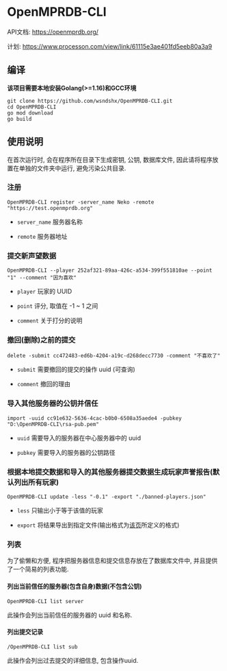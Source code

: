 # OpenMPRDB-CLI

API文档: https://openmprdb.org/

计划: https://www.processon.com/view/link/61115e3ae401fd5eeb80a3a9

## 编译

**该项目需要本地安装Golang(>=1.16)和GCC环境**

```shell
git clone https://github.com/wsndshx/OpenMPRDB-CLI.git
cd OpenMPRDB-CLI
go mod download
go build
```

## 使用说明

在首次运行时, 会在程序所在目录下生成密钥, 公钥, 数据库文件, 因此请将程序放置在单独的文件夹中运行, 避免污染公共目录.

### 注册

```shell
OpenMPRDB-CLI register -server_name Neko -remote "https://test.openmprdb.org"
```
- `server_name` 服务器名称

- `remote` 服务器地址

### 提交新声望数据

```shell
OpenMPRDB-CLI --player 252af321-89aa-426c-a534-399f551810ae --point "1" --comment "因为喜欢"
```

- `player` 玩家的 UUID

- `point` 评分, 取值在 -1 ~ 1 之间

- `comment` 关于打分的说明

### 撤回(删除)之前的提交

```shell
delete -submit cc472483-ed6b-4204-a19c-d268decc7730 -comment "不喜欢了"
```

- `submit` 需要撤回的提交的操作 uuid (可查询)

- `comment` 撤回的理由

### 导入其他服务器的公钥并信任

```shell
import -uuid cc91e632-5636-4cac-b0b0-6508a35aede4 -pubkey "D:\OpenMPRDB-CLI\rsa-pub.pem"
```

- `uuid` 需要导入的服务器在中心服务器中的 uuid

- `pubkey` 需要导入的服务器的公钥路径

### 根据本地提交数据和导入的其他服务器提交数据生成玩家声誉报告(默认列出所有玩家)

```shell
OpenMPRDB-CLI update -less "-0.1" -export "./banned-players.json"
```

- `less` 只输出小于等于该值的玩家

- `export` 将结果导出到指定文件(输出格式为[该页](https://minecraft.fandom.com/de/wiki/Befehl/ban)所定义的格式)

### 列表

为了偷懒和方便, 程序把服务器信息和提交信息存放在了数据库文件中, 并且提供了一个简易的列表功能.

#### 列出当前信任的服务器(包含自身)数据(不包含公钥)

```shell
OpenMPRDB-CLI list server
```

此操作会列出当前信任的服务器的 uuid 和名称.

#### 列出提交记录

```shell
/OpenMPRDB-CLI list sub
```

此操作会列出过去提交的详细信息, 包含操作uuid.